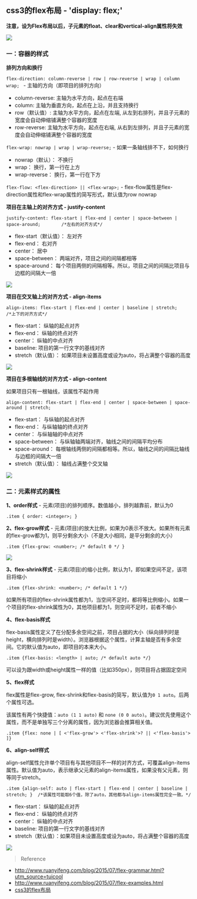 ## css3的flex布局 - 'display: flex;'

**注意，设为Flex布局以后，子元素的float、clear和vertical-align属性将失效**

![](http://i.imgur.com/agCkd01.png)

### 一：容器的样式

**排列方向和换行**

`flex-direction: column-reverse | row | row-reverse | wrap | column wrap; `  - 主轴的方向（即项目的排列方向）

- column-reverse:   主轴为水平方向，起点在右端
- column:           主轴为垂直方向，起点在上沿，并且支持换行 
- row（默认值）:      主轴为水平方向，起点在左端, 从左到右排列，并且子元素的宽度会自动伸缩铺满整个容器的宽度 
- row-reverse:      主轴为水平方向，起点在右端, 从右到左排列，并且子元素的宽度会自动伸缩铺满整个容器的宽度

`flex-wrap: nowrap | wrap | wrap-reverse;`  - 如果一条轴线排不下，如何换行

- nowrap（默认）：     不换行
- wrap：             换行，第一行在上方
- wrap-reverse：     换行，第一行在下方

`flex-flow: <flex-direction> || <flex-wrap>;`  - flex-flow属性是flex-direction属性和flex-wrap属性的简写形式，默认值为row nowrap

**项目在主轴上的对齐方式 - justify-content**

`justify-content: flex-start | flex-end | center | space-between | space-around;        /*左右的对齐方式*/`

- flex-start（默认值）：   左对齐
- flex-end：            右对齐
- center：              居中
- space-between：       两端对齐，项目之间的间隔都相等
- space-around：        每个项目两侧的间隔相等。所以，项目之间的间隔比项目与边框的间隔大一倍

![](http://i.imgur.com/mF24DmT.png)

**项目在交叉轴上的对齐方式 - align-items**

`align-items: flex-start | flex-end | center | baseline | stretch;     /*上下的对齐方式*/`

- flex-start：   纵轴的起点对齐
- flex-end：     纵轴的终点对齐
- center：       纵轴的中点对齐
- baseline:     项目的第一行文字的基线对齐
- stretch（默认值）：    如果项目未设置高度或设为auto，将占满整个容器的高度

![](http://i.imgur.com/OqRLFZq.png)

**项目在多根轴线的对齐方式 - align-content**

如果项目只有一根轴线，该属性不起作用

`align-content: flex-start | flex-end | center | space-between | space-around | stretch;`

- flex-start：      与纵轴的起点对齐
- flex-end：        与纵轴轴的终点对齐
- center：          与纵轴轴的中点对齐
- space-between：   与纵轴轴两端对齐，轴线之间的间隔平均分布
- space-around：    每根轴线两侧的间隔都相等。所以，轴线之间的间隔比轴线与边框的间隔大一倍
- stretch（默认值）： 轴线占满整个交叉轴

![](http://i.imgur.com/Ps37Xq1.png)

### 二：元素样式的属性

**1、order样式** - 元素(项目)的排列顺序。数值越小，排列越靠前，默认为0

`.item { order: <integer>; }`

**2、flex-grow样式** - 元素(项目)的放大比例，如果为0表示不放大。如果所有元素的flex-grow都为1，则平分剩余大小（不是大小相同，是平分剩余的大小）

`.item {flex-grow: <number>; /* default 0 */ }`

![](http://i.imgur.com/lyZohvu.png)

**3、flex-shrink样式** - 元素(项目)的缩小比例，默认为1，即如果空间不足，该项目将缩小

`.item {flex-shrink: <number>; /* default 1 */}`

如果所有项目的flex-shrink属性都为1，当空间不足时，都将等比例缩小。如果一个项目的flex-shrink属性为0，其他项目都为1，则空间不足时，前者不缩小

**4、flex-basis样式**

flex-basis属性定义了在分配多余空间之前，项目占据的大小（纵向排列时是height，横向排列时是width）。浏览器根据这个属性，计算主轴是否有多余空间。它的默认值为auto，即项目的本来大小。

`.item {flex-basis: <length> | auto; /* default auto */}`

可以设为跟width或height属性一样的值（比如350px），则项目将占据固定空间
  
**5、flex样式**

flex属性是flex-grow, flex-shrink和flex-basis的简写，默认值为`0 1 auto`。后两个属性可选。

该属性有两个快捷值：`auto (1 1 auto)` 和 `none (0 0 auto)`。建议优先使用这个属性，而不是单独写三个分离的属性，因为浏览器会推算相关值。

`.item {flex: none | [ <'flex-grow'> <'flex-shrink'>? || <'flex-basis'> ]}`

**6、align-self样式**

align-self属性允许单个项目有与其他项目不一样的对齐方式，可覆盖align-items属性。默认值为auto，表示继承父元素的align-items属性，如果没有父元素，则等同于stretch。

`.item {align-self: auto | flex-start | flex-end | center | baseline | stretch; }  /*该属性可能取6个值，除了auto，其他都与align-items属性完全一致。*/`

- flex-start：   纵轴的起点对齐
- flex-end：     纵轴的终点对齐
- center：       纵轴的中点对齐
- baseline:     项目的第一行文字的基线对齐
- stretch（默认值）：如果项目未设置高度或设为auto，将占满整个容器的高度

![](http://i.imgur.com/khmSLzp.png)

> Reference

- http://www.ruanyifeng.com/blog/2015/07/flex-grammar.html?utm_source=tuicool
- http://www.ruanyifeng.com/blog/2015/07/flex-examples.html
- [css3的flex布局](http://www.cnblogs.com/lxiang/p/4766813.html)
